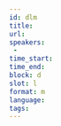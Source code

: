 ```yaml
---
id: dlm
title: 
url: 
speakers:
 - 
time_start: 
time_end:   
block: d
slot: l
format: m
language: 
tags:
---
```


